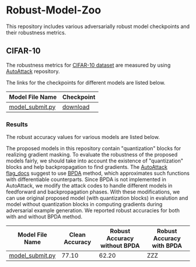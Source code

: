 # Robust-Model-Zoo
This repository includes various adversarially robust model checkpoints and their robustness metrics.

## CIFAR-10
The robustness metrics for [CIFAR-10 dataset](https://www.cs.toronto.edu/~kriz/cifar.html) are measured by using [AutoAttack](https://github.com/fra31/auto-attack) repository.


The links for the checkpoints for different models are listed below.


| Model File Name  | Checkpoint |
| ---------------- | ------------- |
| [model_submit.py](https://github.com/metinaktas/Robust-Model-Zoo/blob/main/CIFAR-10/Models/tf1/model_submit.py)  | [download](https://drive.google.com/uc?export=download&id=16PLzHqErmNdPHexlPfZ8ccxeIaqWOMTt)  |

### Results

The robust accuracy values for various models are listed below.

The proposed models in this repository contain "quantization" blocks for realizing gradient masking. To evaluate the robustness of the proposed models fairly, we should take into account the existence of "quantization" blocks and help backpropagation to find gradients. The [AutoAttack flag_docs](https://github.com/fra31/auto-attack/blob/master/flags_doc.md) suggest to use [BPDA](http://proceedings.mlr.press/v80/athalye18a.html) method, which approximates such functions with differentiable counterparts. Since BPDA is not implemented in AutoAttack, we modify the attack codes to handle different models in feedforward and backpropagation phases. With these modifications, we can use original proposed model (with quantization blocks) in evalution and model without quantization blocks in computing gradients during adversarial example generation. We reported robust accuracies for both with and without BPDA method.

| Model File Name  | Clean Accuracy | Robust Accuracy without BPDA| Robust Accuracy with BPDA|
| ---------------- | ------------- | ------------- | ------------- |
| [model_submit.py](https://github.com/metinaktas/Robust-Model-Zoo/blob/main/CIFAR-10/Models/tf1/model_submit.py)  | 77.10  | 62.20  | ZZZ  |
